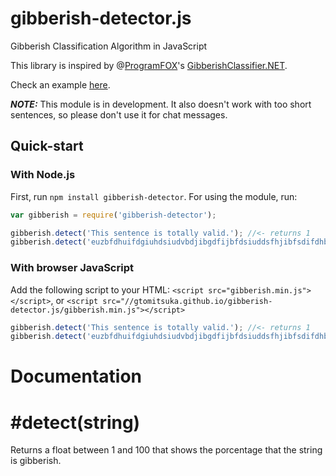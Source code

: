 # gibberish-detector.js
Gibberish Classification Algorithm in JavaScript

This library is inspired by @[ProgramFOX](https://github.com/ProgramFOX)'s [GibberishClassifier.NET](https://github.com/ProgramFOX/GibberishClassifier.NET).

Check an example [here](https://gtomitsuka.github.io/gibberish-detector.js).

***NOTE:*** This module is in development. It also doesn't work with too short sentences, so please don't use it for chat messages.

## Quick-start

### With Node.js

First, run `npm install gibberish-detector`.
For using the module, run:

``` javascript
var gibberish = require('gibberish-detector');

gibberish.detect('This sentence is totally valid.'); //<- returns 1
gibberish.detect('euzbfdhuifdgiuhdsiudvbdjibgdfijbfdsiuddsfhjibfsdifdhbfd'); //<- returns 70.3127178591856
```

### With browser JavaScript

Add the following script to your HTML: `<script src="gibberish.min.js"></script>`, or `<script src="//gtomitsuka.github.io/gibberish-detector.js/gibberish.min.js"></script>`

``` javascript
gibberish.detect('This sentence is totally valid.'); //<- returns 1
gibberish.detect('euzbfdhuifdgiuhdsiudvbdjibgdfijbfdsiuddsfhjibfsdifdhbfd'); //<- returns 70.3127178591856
```

# Documentation

# #detect(string)
Returns a float between 1 and 100 that shows the porcentage that the string is gibberish.
